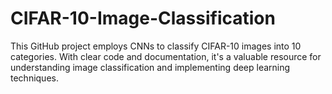 # CIFAR-10-Image-Classification
This GitHub project employs CNNs to classify CIFAR-10 images into 10 categories. With clear code and documentation, it's a valuable resource for understanding image classification and implementing deep learning techniques.
